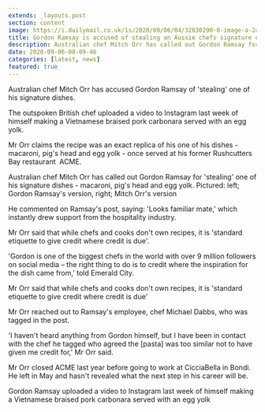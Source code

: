 ```yaml
---
extends: _layouts.post
section: content
image: https://i.dailymail.co.uk/1s/2020/09/06/04/32830290-0-image-a-24_1599364084018.jpg 
title: Gordon Ramsay is accused of stealing an Aussie chefs signature dish 
description: Australian chef Mitch Orr has called out Gordon Ramsay for stealing one of his signature dishes. 
date: 2020-09-06-08-09-46 
categories: [latest, news] 
featured: true 
--- 
```

Australian chef Mitch Orr has accused Gordon Ramsay of 'stealing' one of his signature dishes.

The outspoken British chef uploaded a video to Instagram last week of himself making a Vietnamese braised pork carbonara served with an egg yolk.

Mr Orr claims the recipe was an exact replica of his one of his dishes - macaroni, pig's head and egg yolk - once served at his former Rushcutters Bay restaurant  ACME.  

Australian chef Mitch Orr has called out Gordon Ramsay for 'stealing' one of his signature dishes - macaroni, pig's head and egg yolk. Pictured: left; Gordon Ramsay's version, right; Mitch Orr's version 

He commented on Ramsay's post, saying: 'Looks familiar mate,' which instantly drew support from the hospitality industry.

Mr Orr said that while chefs and cooks don't own recipes, it is 'standard etiquette to give credit where credit is due'.

'Gordon is one of the biggest chefs in the world with over 9 million followers on social media – the right thing to do is to credit where the inspiration for the dish came from,' told Emerald City.  

Mr Orr said that while chefs and cooks don't own recipes, it is 'standard etiquette to give credit where credit is due'

Mr Orr reached out to Ramsay's employee, chef Michael Dabbs, who was tagged in the post. 

'I haven't heard anything from Gordon himself, but I have been in contact with the chef he tagged who agreed the [pasta] was too similar not to have given me credit for,' Mr Orr said.

Mr Orr closed ACME last year before going to work at CicciaBella in Bondi. He left in May and hasn't revealed what the next step in his career will be.

Gordon Ramsay uploaded a video to Instagram last week of himself making a Vietnamese braised pork carbonara served with an egg yolk

